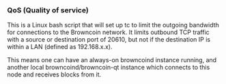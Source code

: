 ### QoS (Quality of service) ###

This is a Linux bash script that will set up tc to limit the outgoing bandwidth for connections to the Browncoin network. It limits outbound TCP traffic with a source or destination port of 20610, but not if the destination IP is within a LAN (defined as 192.168.x.x).

This means one can have an always-on browncoind instance running, and another local browncoind/browncoin-qt instance which connects to this node and receives blocks from it.
